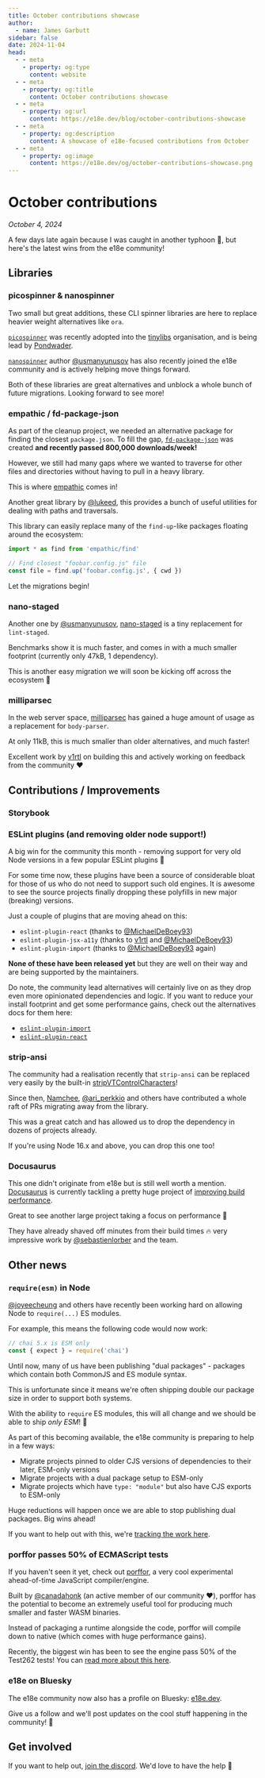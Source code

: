 ```yaml
---
title: October contributions showcase
author:
  - name: James Garbutt
sidebar: false
date: 2024-11-04
head:
  - - meta
    - property: og:type
      content: website
  - - meta
    - property: og:title
      content: October contributions showcase
  - - meta
    - property: og:url
      content: https://e18e.dev/blog/october-contributions-showcase
  - - meta
    - property: og:description
      content: A showcase of e18e-focused contributions from October
  - - meta
    - property: og:image
      content: https://e18e.dev/og/october-contributions-showcase.png
---
```


# October contributions

_October 4, 2024_

A few days late again because I was caught in another typhoon :grimacing:, but here's the latest wins from the e18e community!

## Libraries

### picospinner & nanospinner

Two small but great additions, these CLI spinner libraries are here to replace heavier weight alternatives like `ora`.

[`picospinner`](https://github.com/tinylibs/picospinner/) was recently adopted into the [tinylibs](https://github.com/tinylibs) organisation, and is being lead by [Pondwader](https://github.com/PondWader).

[`nanospinner`](https://github.com/usmanyunusov/nanospinner) author [@usmanyunusov](https://x.com/usmanyunusov) has also recently joined the e18e community and is actively helping move things forward.

Both of these libraries are great alternatives and unblock a whole bunch of future migrations. Looking forward to see more!

### empathic / fd-package-json

As part of the cleanup project, we needed an alternative package for finding the closest `package.json`. To fill the gap, [`fd-package-json`](https://github.com/es-tooling/fd-package-json) was created **and recently passed 800,000 downloads/week!**

However, we still had many gaps where we wanted to traverse for other files and directories without having to pull in a heavy library.

This is where [empathic](https://github.com/lukeed/empathic) comes in!

Another great library by [@lukeed](https://x.com/lukeed05), this provides a bunch of useful utilities for dealing with paths and traversals.

This library can easily replace many of the `find-up`-like packages floating around the ecosystem:

```ts
import * as find from 'empathic/find'

// Find closest "foobar.config.js" file
const file = find.up('foobar.config.js', { cwd })
```

Let the migrations begin!

### nano-staged

Another one by [@usmanyunusov](https://x.com/usmanyunusov), [nano-staged](https://github.com/usmanyunusov/nano-staged) is a tiny replacement for `lint-staged`.

Benchmarks show it is much faster, and comes in with a much smaller footprint (currently only 47kB, 1 dependency).

This is another easy migration we will soon be kicking off across the ecosystem :rocket:

### milliparsec

In the web server space, [milliparsec](https://github.com/tinyhttp/milliparsec) has gained a huge amount of usage as a replacement for `body-parser`.

At only 11kB, this is much smaller than older alternatives, and much faster!

Excellent work by [v1rtl](https://github.com/talentlessguy) on building this and actively working on feedback from the community :heart:

## Contributions / Improvements

### Storybook

### ESLint plugins (and removing older node support!)

A big win for the community this month - removing support for very old Node versions in a few popular ESLint plugins :tada:

For some time now, these plugins have been a source of considerable bloat for those of us who do not need to support such old engines. It is awesome to see the source projects finally dropping these polyfills in new major (breaking) versions.

Just a couple of plugins that are moving ahead on this:

- `eslint-plugin-react` (thanks to [@MichaelDeBoey93](https://x.com/MichaelDeBoey93))
- `eslint-plugin-jsx-a11y` (thanks to [v1rtl](https://github.com/talentlessguy) and [@MichaelDeBoey93](https://x.com/MichaelDeBoey93))
- `eslint-plugin-import` (thanks to [@MichaelDeBoey93](https://x.com/MichaelDeBoey93) again)

**None of these have been released yet** but they are well on their way and are being supported by the maintainers.

Do note, the community lead alternatives will certainly live on as they drop even more opinionated dependencies and logic. If you want to reduce your install footprint and get some performance gains, check out the alternatives docs for them here:

- [`eslint-plugin-import`](https://github.com/es-tooling/module-replacements/blob/main/docs/modules/eslint-plugin-import.md)
- [`eslint-plugin-react`](https://github.com/es-tooling/module-replacements/blob/main/docs/modules/eslint-plugin-react.md)

### strip-ansi

The community had a realisation recently that `strip-ansi` can be replaced very easily by the built-in [stripVTControlCharacters](https://nodejs.org/api/util.html#utilstripvtcontrolcharactersstr)!

Since then, [Namchee](https://github.com/Namchee), [@ari_perkkio](https://x.com/ari_perkkio) and others have contributed a whole raft of PRs migrating away from the library.

This was a great catch and has allowed us to drop the dependency in dozens of projects already.

If you're using Node 16.x and above, you can drop this one too!

### Docusaurus

This one didn't originate from e18e but is still well worth a mention. [Docusaurus](https://github.com/facebook/docusaurus) is currently tackling a pretty huge project of [improving build performance](https://github.com/facebook/docusaurus/issues/10556).

Great to see another large project taking a focus on performance :pray:

They have already shaved off minutes from their build times :fire: very impressive work by [@sebastienlorber](https://x.com/sebastienlorber) and the team.

## Other news

### `require(esm)` in Node

[@joyeecheung](https://x.com/joyeecheung) and others have recently been working hard on allowing Node to `require(...)` ES modules.

For example, this means the following code would now work:

```ts
// chai 5.x is ESM only
const { expect } = require('chai')
```

Until now, many of us have been publishing "dual packages" - packages which contain both CommonJS and ES module syntax.

This is unfortunate since it means we're often shipping double our package size in order to support both systems.

With the ability to `require` ES modules, this will all change and we should be able to ship _only ESM_! :tada:

As part of this becoming available, the e18e community is preparing to help in a few ways:

- Migrate projects pinned to older CJS versions of dependencies to their later, ESM-only versions
- Migrate projects with a dual package setup to ESM-only
- Migrate projects which have `type: "module"` but also have CJS exports to ESM-only

Huge reductions will happen once we are able to stop publishing dual packages. Big wins ahead!

If you want to help out with this, we're [tracking the work here](https://github.com/es-tooling/ecosystem-cleanup/issues/129).

### porffor passes 50% of ECMAScript tests

If you haven't seen it yet, check out [porffor](https://porffor.dev/), a very cool experimental ahead-of-time JavaScript compiler/engine.

Built by [@canadahonk](https://x.com/canadahonk) (an active member of our community :heart:), porffor has the potential to become an extremely useful tool for producing much smaller and faster WASM binaries.

Instead of packaging a runtime alongside the code, porffor will compile down to native (which comes with huge performance gains).

Recently, the biggest win has been to see the engine pass 50% of the Test262 tests! You can [read more about this here](https://goose.icu/porffor-50/).

### e18e on Bluesky

The e18e community now also has a profile on Bluesky: [e18e.dev](https://bsky.app/profile/e18e.dev).

Give us a follow and we'll post updates on the cool stuff happening in the community! :butterfly:

## Get involved

If you want to help out, [join the discord](https://chat.e18e.dev). We'd love to have the help :pray:
